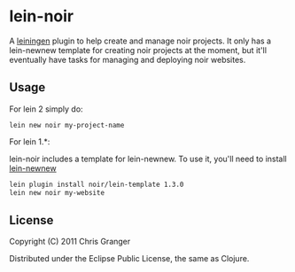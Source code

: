 # lein-noir

A [leiningen](https://github.com/technomancy/leiningen) plugin to help create and manage noir projects. It only has a lein-newnew template for creating noir projects at the moment, but it'll eventually have tasks for managing and deploying noir websites.

## Usage

For lein 2 simply do:

```
lein new noir my-project-name
```

For lein 1.*:

lein-noir includes a template for lein-newnew. To use it, you'll need to install [lein-newnew](https://github.com/Raynes/lein-newnew)

```bash
lein plugin install noir/lein-template 1.3.0
lein new noir my-website
```

## License

Copyright (C) 2011 Chris Granger

Distributed under the Eclipse Public License, the same as Clojure.
